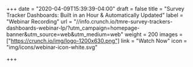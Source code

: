 +++
date = "2020-04-09T15:39:39-04:00"
draft = false
title = "Survey Tracker Dashboards: Built in an Hour & Automatically Updated"
label = "Webinar Recording"
url = "//info.crunch.io/tmre-survey-trackers-dashboards-webinar-lp/?utm_campaign=homepage-banner&utm_source=web&utm_medium=web"
weight = 200
images = ["https://crunch.io/img/logo-1200x630.png"]
link = "Watch Now"
icon = "img/icons/webinar-icon-white.svg"

+++
